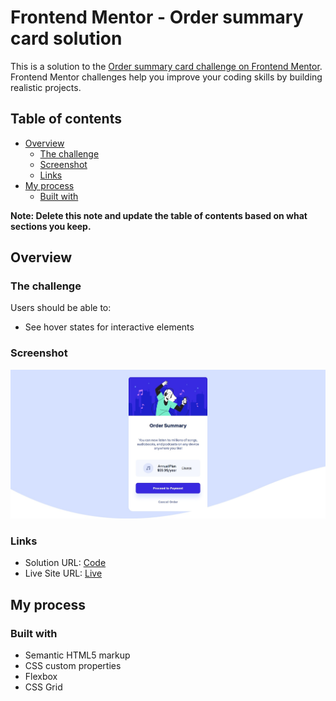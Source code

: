 # Frontend Mentor - Order summary card solution

This is a solution to the [Order summary card challenge on Frontend Mentor](https://www.frontendmentor.io/challenges/order-summary-component-QlPmajDUj). Frontend Mentor challenges help you improve your coding skills by building realistic projects. 

## Table of contents

- [Overview](#overview)
  - [The challenge](#the-challenge)
  - [Screenshot](#screenshot)
  - [Links](#links)
- [My process](#my-process)
  - [Built with](#built-with)

**Note: Delete this note and update the table of contents based on what sections you keep.**

## Overview

### The challenge

Users should be able to:

- See hover states for interactive elements

### Screenshot

![](./public/ss_desktop.jpeg)


### Links

- Solution URL: [Code](https://github.com/Phoenix-dare/Order_Summary_Card)
- Live Site URL: [Live]( https://phoenix-dare.github.io/Order_Summary_Card)

## My process

### Built with

- Semantic HTML5 markup
- CSS custom properties
- Flexbox
- CSS Grid

